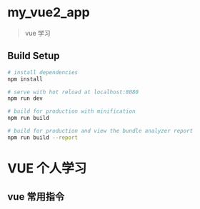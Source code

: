 # my_vue2_app

> vue 学习

## Build Setup

```bash
# install dependencies
npm install

# serve with hot reload at localhost:8080
npm run dev

# build for production with minification
npm run build

# build for production and view the bundle analyzer report
npm run build --report
```

# VUE 个人学习

## vue 常用指令
